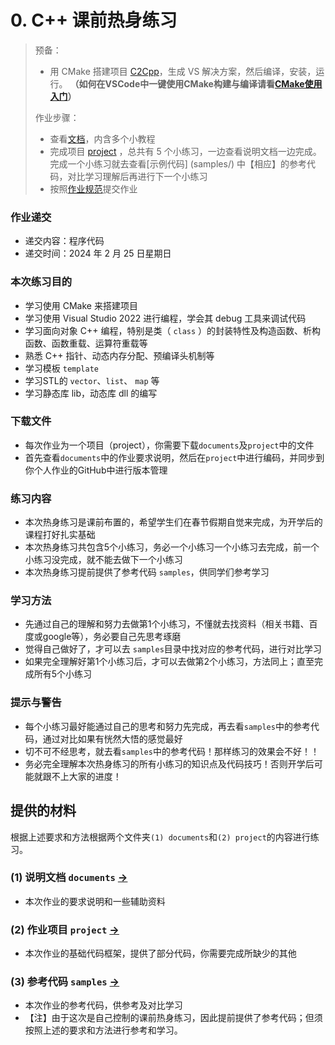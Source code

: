 # 0. C++ 课前热身练习

> 预备：
>
> - 用 CMake 搭建项目 [C2Cpp](documents/1_BasicDArray/C2Cpp)，生成 VS 解决方案，然后编译，安装，运行。
**（如何在VSCode中一键使用CMake构建与编译请看[CMake使用入门](../../Softwares/CMake.md)）**
>
> 作业步骤：
>
> - 查看[文档](documents/)，内含多个小教程
> - 完成项目 [project](project/) ，总共有 5 个小练习，一边查看说明文档一边完成。完成一个小练习就去查看[示例代码] (samples/) 中【相应】的参考代码，对比学习理解后再进行下一个小练习
> - 按照[作业规范](../README.md)提交作业

### 作业递交

- 递交内容：程序代码
- 递交时间：2024 年 2 月 25 日星期日

### 本次练习目的

- 学习使用 CMake 来搭建项目
- 学习使用 Visual Studio 2022 进行编程，学会其 debug 工具来调试代码
- 学习面向对象 C++ 编程，特别是类（ `class` ）的封装特性及构造函数、析构函数、函数重载、运算符重载等
- 熟悉 C++ 指针、动态内存分配、预编译头机制等
- 学习模板 `template`
- 学习STL的 `vector`、`list`、 `map` 等
- 学习静态库 lib，动态库 dll 的编写

### 下载文件

- 每次作业为一个项目（project），你需要下载`documents`及`project`中的文件
- 首先查看`documents`中的作业要求说明，然后在`project`中进行编码，并同步到你个人作业的GitHub中进行版本管理

### 练习内容

- 本次热身练习是课前布置的，希望学生们在春节假期自觉来完成，为开学后的课程打好扎实基础
- 本次热身练习共包含5个小练习，务必一个小练习一个小练习去完成，前一个小练习没完成，就不能去做下一个小练习
- 本次热身练习提前提供了参考代码 `samples`，供同学们参考学习

### 学习方法

- 先通过自己的理解和努力去做第1个小练习，不懂就去找资料（相关书籍、百度或google等），务必要自己先思考琢磨
- 觉得自己做好了，才可以去 `samples`目录中找对应的参考代码，进行对比学习
- 如果完全理解好第1个小练习后，才可以去做第2个小练习，方法同上；直至完成所有5个小练习

### 提示与警告

- 每个小练习最好能通过自己的思考和努力先完成，再去看`samples`中的参考代码，通过对比如果有恍然大悟的感觉最好
- 切不可不经思考，就去看`samples`中的参考代码！那样练习的效果会不好！！
- 务必完全理解本次热身练习的所有小练习的知识点及代码技巧！否则开学后可能就跟不上大家的进度！

## 提供的材料

根据上述要求和方法根据两个文件夹`(1) documents`和`(2) project`的内容进行练习。

### (1) 说明文档 `documents` [->](documents/)

- 本次作业的要求说明和一些辅助资料

### (2) 作业项目 `project` [->](project/)

- 本次作业的基础代码框架，提供了部分代码，你需要完成所缺少的其他

### (3) 参考代码 `samples` [->](samples/)

- 本次作业的参考代码，供参考及对比学习
- 【注】由于这次是自己控制的课前热身练习，因此提前提供了参考代码；但须按照上述的要求和方法进行参考和学习。
